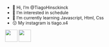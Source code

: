 - 👋 Hi, I’m @TiagoHinsckinck
- 👀 I’m interested in schedule
- 🌱 I’m currently learning Javascript, Html, Css
- :kissing: My instagram is tiago.x4


<img src="https://cdn.jsdelivr.net/gh/devicons/devicon/icons/java/java-original.svg" width="40" height="40"/> <img src="https://cdn.jsdelivr.net/gh/devicons/devicon/icons/linux/linux-original.svg" width="40" height="40"/>

<!---
TiagoHinsckinck/TiagoHinsckinck is a ✨ special ✨ repository because its `README.md` (this file) appears on your GitHub profile.
You can click the Preview link to take a look at your changes.
--->
